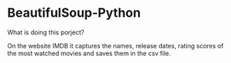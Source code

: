 # BeautifulSoup-Python

What is doing this porject?

On the website IMDB it captures the names, release dates, rating scores of the most watched movies and saves them in the csv file.
